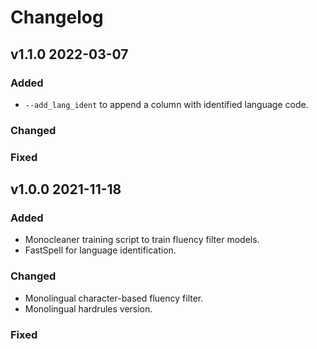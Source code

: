 # Changelog

## v1.1.0 2022-03-07
### Added
- `--add_lang_ident` to append a column with identified language code.

### Changed

### Fixed

## v1.0.0 2021-11-18

### Added
- Monocleaner training script to train fluency filter models.
- FastSpell for language identification.

### Changed
- Monolingual character-based fluency filter.
- Monolingual hardrules version.

### Fixed
